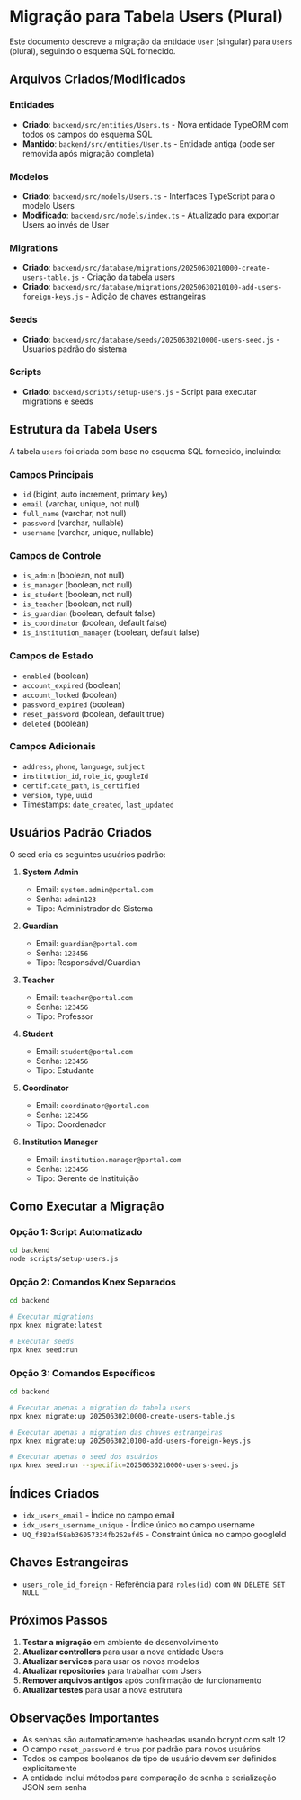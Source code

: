 # Migração para Tabela Users (Plural)

Este documento descreve a migração da entidade `User` (singular) para `Users` (plural), seguindo o esquema SQL fornecido.

## Arquivos Criados/Modificados

### Entidades
- **Criado**: `backend/src/entities/Users.ts` - Nova entidade TypeORM com todos os campos do esquema SQL
- **Mantido**: `backend/src/entities/User.ts` - Entidade antiga (pode ser removida após migração completa)

### Modelos
- **Criado**: `backend/src/models/Users.ts` - Interfaces TypeScript para o modelo Users
- **Modificado**: `backend/src/models/index.ts` - Atualizado para exportar Users ao invés de User

### Migrations
- **Criado**: `backend/src/database/migrations/20250630210000-create-users-table.js` - Criação da tabela users
- **Criado**: `backend/src/database/migrations/20250630210100-add-users-foreign-keys.js` - Adição de chaves estrangeiras

### Seeds
- **Criado**: `backend/src/database/seeds/20250630210000-users-seed.js` - Usuários padrão do sistema

### Scripts
- **Criado**: `backend/scripts/setup-users.js` - Script para executar migrations e seeds

## Estrutura da Tabela Users

A tabela `users` foi criada com base no esquema SQL fornecido, incluindo:

### Campos Principais
- `id` (bigint, auto increment, primary key)
- `email` (varchar, unique, not null)
- `full_name` (varchar, not null)
- `password` (varchar, nullable)
- `username` (varchar, unique, nullable)

### Campos de Controle
- `is_admin` (boolean, not null)
- `is_manager` (boolean, not null)
- `is_student` (boolean, not null)
- `is_teacher` (boolean, not null)
- `is_guardian` (boolean, default false)
- `is_coordinator` (boolean, default false)
- `is_institution_manager` (boolean, default false)

### Campos de Estado
- `enabled` (boolean)
- `account_expired` (boolean)
- `account_locked` (boolean)
- `password_expired` (boolean)
- `reset_password` (boolean, default true)
- `deleted` (boolean)

### Campos Adicionais
- `address`, `phone`, `language`, `subject`
- `institution_id`, `role_id`, `googleId`
- `certificate_path`, `is_certified`
- `version`, `type`, `uuid`
- Timestamps: `date_created`, `last_updated`

## Usuários Padrão Criados

O seed cria os seguintes usuários padrão:

1. **System Admin**
   - Email: `system.admin@portal.com`
   - Senha: `admin123`
   - Tipo: Administrador do Sistema

2. **Guardian**
   - Email: `guardian@portal.com`
   - Senha: `123456`
   - Tipo: Responsável/Guardian

3. **Teacher**
   - Email: `teacher@portal.com`
   - Senha: `123456`
   - Tipo: Professor

4. **Student**
   - Email: `student@portal.com`
   - Senha: `123456`
   - Tipo: Estudante

5. **Coordinator**
   - Email: `coordinator@portal.com`
   - Senha: `123456`
   - Tipo: Coordenador

6. **Institution Manager**
   - Email: `institution.manager@portal.com`
   - Senha: `123456`
   - Tipo: Gerente de Instituição

## Como Executar a Migração

### Opção 1: Script Automatizado
```bash
cd backend
node scripts/setup-users.js
```

### Opção 2: Comandos Knex Separados
```bash
cd backend

# Executar migrations
npx knex migrate:latest

# Executar seeds
npx knex seed:run
```

### Opção 3: Comandos Específicos
```bash
cd backend

# Executar apenas a migration da tabela users
npx knex migrate:up 20250630210000-create-users-table.js

# Executar apenas a migration das chaves estrangeiras
npx knex migrate:up 20250630210100-add-users-foreign-keys.js

# Executar apenas o seed dos usuários
npx knex seed:run --specific=20250630210000-users-seed.js
```

## Índices Criados

- `idx_users_email` - Índice no campo email
- `idx_users_username_unique` - Índice único no campo username
- `UQ_f382af58ab36057334fb262efd5` - Constraint única no campo googleId

## Chaves Estrangeiras

- `users_role_id_foreign` - Referência para `roles(id)` com `ON DELETE SET NULL`

## Próximos Passos

1. **Testar a migração** em ambiente de desenvolvimento
2. **Atualizar controllers** para usar a nova entidade Users
3. **Atualizar services** para usar os novos modelos
4. **Atualizar repositories** para trabalhar com Users
5. **Remover arquivos antigos** após confirmação de funcionamento
6. **Atualizar testes** para usar a nova estrutura

## Observações Importantes

- As senhas são automaticamente hasheadas usando bcrypt com salt 12
- O campo `reset_password` é `true` por padrão para novos usuários
- Todos os campos booleanos de tipo de usuário devem ser definidos explicitamente
- A entidade inclui métodos para comparação de senha e serialização JSON sem senha